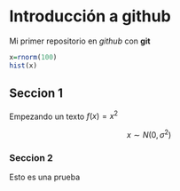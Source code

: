 # Introducción a github

Mi primer repositorio en *github* con **git**

```r
x=rnorm(100)
hist(x)
```
## Seccion 1

Empezando un texto $f(x) = x^2$

$$x \sim N(0,\sigma^2)$$

### Seccion 2

Esto es una prueba

